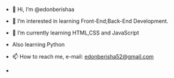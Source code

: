 - 👋 Hi, I’m @edonberishaa
- 👀 I’m interested in learning Front-End;Back-End Development.
- 🌱 I’m currently learning HTML,CSS and JavaScript
- Also learning Python

- 📫 How to reach me, e-mail: edonberisha52@gmail.com
- 

<!---
edonberishaa/edonberishaa is a ✨ special ✨ repository because its `README.md` (this file) appears on your GitHub profile.
You can click the Preview link to take a look at your changes.
--->
